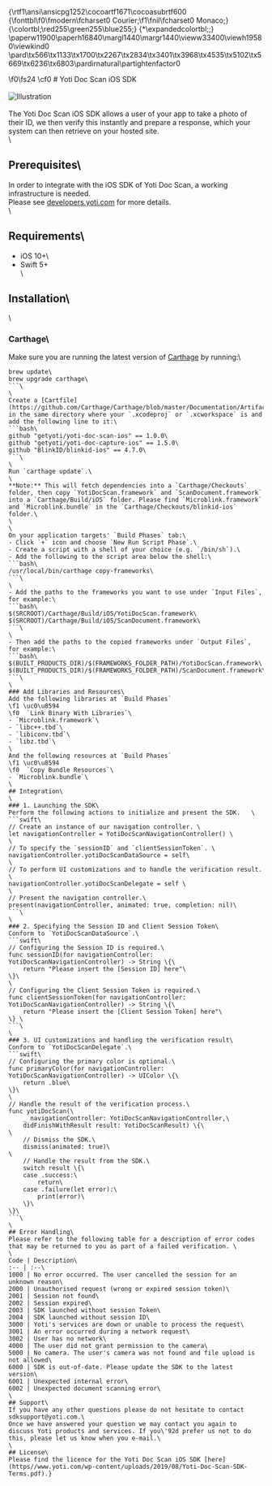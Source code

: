 {\rtf1\ansi\ansicpg1252\cocoartf1671\cocoasubrtf600
{\fonttbl\f0\fmodern\fcharset0 Courier;\f1\fnil\fcharset0 Monaco;}
{\colortbl;\red255\green255\blue255;}
{\*\expandedcolortbl;;}
\paperw11900\paperh16840\margl1440\margr1440\vieww33400\viewh19580\viewkind0
\pard\tx566\tx1133\tx1700\tx2267\tx2834\tx3401\tx3968\tx4535\tx5102\tx5669\tx6236\tx6803\pardirnatural\partightenfactor0

\f0\fs24 \cf0 # Yoti Doc Scan iOS SDK\
\
![Illustration](/\'85)\
\
The Yoti Doc Scan iOS SDK allows a user of your app to take a photo of their ID, we then verify this instantly and prepare a response, which your system can then retrieve on your hosted site.\
\
## Prerequisites\
In order to integrate with the iOS SDK of Yoti Doc Scan, a working infrastructure is needed. \
Please see [developers.yoti.com](https://developers.yoti.com/yoti-doc-scan/yoti-doc-scan-integration-introduction) for more details.\
\
## Requirements\
- iOS 10+\
- Swift 5+\
\
## Installation\
\
### Carthage\
Make sure you are running the latest version of [Carthage](https://github.com/carthage/carthage) by running:\
```bash\
brew update\
brew upgrade carthage\
```\
\
Create a [Cartfile](https://github.com/Carthage/Carthage/blob/master/Documentation/Artifacts.md#cartfile) in the same directory where your `.xcodeproj` or `.xcworkspace` is and add the following line to it:\
```bash\
github "getyoti/yoti-doc-scan-ios" == 1.0.0\
github "getyoti/yoti-doc-capture-ios" == 1.5.0\
github "BlinkID/blinkid-ios" == 4.7.0\
```\
\
Run `carthage update`.\
\
**Note:** This will fetch dependencies into a `Carthage/Checkouts` folder, then copy `YotiDocScan.framework` and `ScanDocument.framework` into a `Carthage/Build/iOS` folder. Please find `Microblink.framework` and `Microblink.bundle` in the `Carthage/Checkouts/blinkid-ios` folder.\
\
\
On your application targets' `Build Phases` tab:\
- Click `+` icon and choose `New Run Script Phase`.\
- Create a script with a shell of your choice (e.g. `/bin/sh`).\
- Add the following to the script area below the shell:\
```bash\
/usr/local/bin/carthage copy-frameworks\
```\
\
- Add the paths to the frameworks you want to use under `Input Files`, for example:\
```bash\
$(SRCROOT)/Carthage/Build/iOS/YotiDocScan.framework\
$(SRCROOT)/Carthage/Build/iOS/ScanDocument.framework\
```\
\
- Then add the paths to the copied frameworks under `Output Files`, for example:\
```bash\
$(BUILT_PRODUCTS_DIR)/$(FRAMEWORKS_FOLDER_PATH)/YotiDocScan.framework\
$(BUILT_PRODUCTS_DIR)/$(FRAMEWORKS_FOLDER_PATH)/ScanDocument.framework\
```\
\
### Add Libraries and Resources\
Add the following libraries at `Build Phases` 
\f1 \uc0\u8594 
\f0  `Link Binary With Libraries`\
- `Microblink.framework`\
- `libc++.tbd`\
- `libiconv.tbd`\
- `libz.tbd`\
\
And the following resources at `Build Phases` 
\f1 \uc0\u8594 
\f0  `Copy Bundle Resources`\
- `Microblink.bundle`\
\
## Integration\
\
### 1. Launching the SDK\
Perform the following actions to initialize and present the SDK.   \
```swift\
// Create an instance of our navigation controller. \
let navigationController = YotiDocScanNavigationController() \
\
// To specify the `sessionID` and `clientSessionToken`. \
navigationController.yotiDocScanDataSource = self\
\
// To perform UI customizations and to handle the verification result. \
navigationController.yotiDocScanDelegate = self \
\
// Present the navigation controller.\
present(navigationController, animated: true, completion: nil)\
```\
\
### 2. Specifying the Session ID and Client Session Token\
Conform to `YotiDocScanDataSource`.\
```swift\
// Configuring the Session ID is required.\
func sessionID(for navigationController: YotiDocScanNavigationController) -> String \{\
    return "Please insert the [Session ID] here"\
\}\
\
// Configuring the Client Session Token is required.\
func clientSessionToken(for navigationController: YotiDocScanNavigationController) -> String \{\
    return "Please insert the [Client Session Token] here"\
\} \
```\
\
### 3. UI customizations and handling the verification result\
Conform to `YotiDocScanDelegate`.\
```swift\
// Configuring the primary color is optional.\
func primaryColor(for navigationController: YotiDocScanNavigationController) -> UIColor \{\
    return .blue\
\}\
\
// Handle the result of the verification process.\
func yotiDocScan(\
    _ navigationController: YotiDocScanNavigationController,\
    didFinishWithResult result: YotiDocScanResult) \{\
\
    // Dismiss the SDK.\
    dismiss(animated: true)\
\
    // Handle the result from the SDK.\
    switch result \{\
    case .success:\
        return\
    case .failure(let error):\
        print(error)\
    \}\
\}\
```\
\
## Error Handling\
Please refer to the following table for a description of error codes that may be returned to you as part of a failed verification. \
\
Code | Description\
:-- | :--\
1000 | No error occurred. The user cancelled the session for an unknown reason\
2000 | Unauthorised request (wrong or expired session token)\
2001 | Session not found\
2002 | Session expired\
2003 | SDK launched without session Token\
2004 | SDK launched without session ID\
3000 | Yoti's services are down or unable to process the request\
3001 | An error occurred during a network request\
3002 | User has no network\
4000 | The user did not grant permission to the camera\
5000 | No camera. The user's camera was not found and file upload is not allowed\
6000 | SDK is out-of-date. Please update the SDK to the latest version\
6001 | Unexpected internal error\
6002 | Unexpected document scanning error\
\
## Support\
If you have any other questions please do not hesitate to contact sdksupport@yoti.com.\
Once we have answered your question we may contact you again to discuss Yoti products and services. If you\'92d prefer us not to do this, please let us know when you e-mail.\
\
## License\
Please find the licence for the Yoti Doc Scan iOS SDK [here](https//www.yoti.com/wp-content/uploads/2019/08/Yoti-Doc-Scan-SDK-Terms.pdf).}